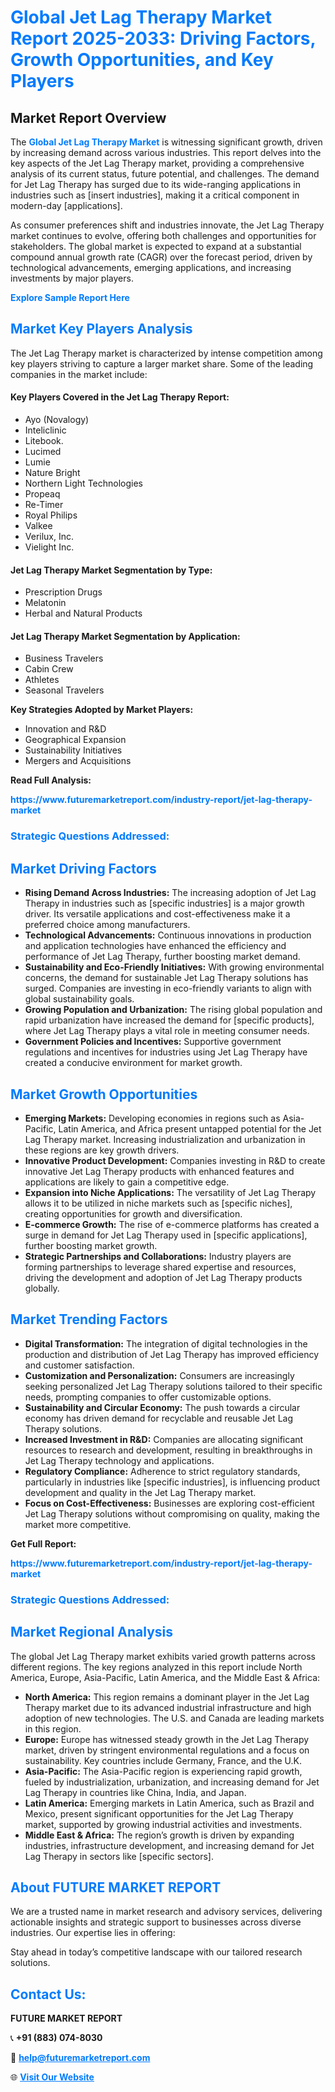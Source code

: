 <h1 style="color: #007BFF;">Global Jet Lag Therapy Market Report 2025-2033: Driving Factors, Growth Opportunities, and Key Players</h1>

<section id="overview">
<h2>Market Report Overview</h2>
<p>The <a href="https://www.futuremarketreport.com/industry-report/jet-lag-therapy-market" style="color: #007BFF; text-decoration: none;"><strong>Global Jet Lag Therapy Market</strong></a> is witnessing significant growth, driven by increasing demand across various industries. This report delves into the key aspects of the Jet Lag Therapy market, providing a comprehensive analysis of its current status, future potential, and challenges. The demand for Jet Lag Therapy has surged due to its wide-ranging applications in industries such as [insert industries], making it a critical component in modern-day [applications].</p>
<p>As consumer preferences shift and industries innovate, the Jet Lag Therapy market continues to evolve, offering both challenges and opportunities for stakeholders. The global market is expected to expand at a substantial compound annual growth rate (CAGR) over the forecast period, driven by technological advancements, emerging applications, and increasing investments by major players.</p>
</section>

<section id="overview">
<p><a href="https://www.futuremarketreport.com/request-sample/reportId=54208" style="color: #007BFF; text-decoration: none;"><strong>Explore Sample Report Here</strong></a></p>
</section>

<section id="key-players">
<h2 style="color: #007BFF;">Market Key Players Analysis</h2>
<p>The Jet Lag Therapy market is characterized by intense competition among key players striving to capture a larger market share. Some of the leading companies in the market include:</p>
<h4>Key Players Covered in the Jet Lag Therapy Report:</h4>
<ul><li>Ayo (Novalogy)</li><li>Inteliclinic</li><li>Litebook.</li><li>Lucimed</li><li>Lumie</li><li>Nature Bright</li><li>Northern Light Technologies</li><li>Propeaq</li><li>Re-Timer</li><li>Royal Philips</li><li>Valkee</li><li>Verilux, Inc.</li><li>Vielight Inc.</li></ul>
<h4>Jet Lag Therapy Market Segmentation by Type:</h4>
<ul><li>Prescription Drugs</li><li>Melatonin</li><li>Herbal and Natural Products</li></ul>

<h4>Jet Lag Therapy Market Segmentation by Application:</h4>
<ul><li>Business Travelers</li><li>Cabin Crew</li><li>Athletes</li><li>Seasonal Travelers</li></ul>
<p><strong>Key Strategies Adopted by Market Players:</strong></p>
<ul>
<li>Innovation and R&D</li>
<li>Geographical Expansion</li>
<li>Sustainability Initiatives</li>
<li>Mergers and Acquisitions</li>
</ul>
</section>

<section>
<p><strong>Read Full Analysis: </strong></p><a href="https://www.futuremarketreport.com/industry-report/jet-lag-therapy-market" style="color: #007BFF; text-decoration: none;"><strong>https://www.futuremarketreport.com/industry-report/jet-lag-therapy-market</strong></a>
<h3 style="color: #007BFF;">Strategic Questions Addressed:</h3>
</section>

<section id="driving-factors">
<h2 style="color: #007BFF;">Market Driving Factors</h2>
<ul>
<li><strong>Rising Demand Across Industries:</strong> The increasing adoption of Jet Lag Therapy in industries such as [specific industries] is a major growth driver. Its versatile applications and cost-effectiveness make it a preferred choice among manufacturers.</li>
<li><strong>Technological Advancements:</strong> Continuous innovations in production and application technologies have enhanced the efficiency and performance of Jet Lag Therapy, further boosting market demand.</li>
<li><strong>Sustainability and Eco-Friendly Initiatives:</strong> With growing environmental concerns, the demand for sustainable Jet Lag Therapy solutions has surged. Companies are investing in eco-friendly variants to align with global sustainability goals.</li>
<li><strong>Growing Population and Urbanization:</strong> The rising global population and rapid urbanization have increased the demand for [specific products], where Jet Lag Therapy plays a vital role in meeting consumer needs.</li>
<li><strong>Government Policies and Incentives:</strong> Supportive government regulations and incentives for industries using Jet Lag Therapy have created a conducive environment for market growth.</li>
</ul>
</section>

<section id="growth-opportunities">
<h2 style="color: #007BFF;">Market Growth Opportunities</h2>
<ul>
<li><strong>Emerging Markets:</strong> Developing economies in regions such as Asia-Pacific, Latin America, and Africa present untapped potential for the Jet Lag Therapy market. Increasing industrialization and urbanization in these regions are key growth drivers.</li>
<li><strong>Innovative Product Development:</strong> Companies investing in R&D to create innovative Jet Lag Therapy products with enhanced features and applications are likely to gain a competitive edge.</li>
<li><strong>Expansion into Niche Applications:</strong> The versatility of Jet Lag Therapy allows it to be utilized in niche markets such as [specific niches], creating opportunities for growth and diversification.</li>
<li><strong>E-commerce Growth:</strong> The rise of e-commerce platforms has created a surge in demand for Jet Lag Therapy used in [specific applications], further boosting market growth.</li>
<li><strong>Strategic Partnerships and Collaborations:</strong> Industry players are forming partnerships to leverage shared expertise and resources, driving the development and adoption of Jet Lag Therapy products globally.</li>
</ul>
</section>

<section id="trending-factors">
<h2 style="color: #007BFF;">Market Trending Factors</h2>
<ul>
<li><strong>Digital Transformation:</strong> The integration of digital technologies in the production and distribution of Jet Lag Therapy has improved efficiency and customer satisfaction.</li>
<li><strong>Customization and Personalization:</strong> Consumers are increasingly seeking personalized Jet Lag Therapy solutions tailored to their specific needs, prompting companies to offer customizable options.</li>
<li><strong>Sustainability and Circular Economy:</strong> The push towards a circular economy has driven demand for recyclable and reusable Jet Lag Therapy solutions.</li>
<li><strong>Increased Investment in R&D:</strong> Companies are allocating significant resources to research and development, resulting in breakthroughs in Jet Lag Therapy technology and applications.</li>
<li><strong>Regulatory Compliance:</strong> Adherence to strict regulatory standards, particularly in industries like [specific industries], is influencing product development and quality in the Jet Lag Therapy market.</li>
<li><strong>Focus on Cost-Effectiveness:</strong> Businesses are exploring cost-efficient Jet Lag Therapy solutions without compromising on quality, making the market more competitive.</li>
</ul>
</section>

<section>
<p><strong>Get Full Report: </strong></p><a href="https://www.futuremarketreport.com/industry-report/jet-lag-therapy-market" style="color: #007BFF; text-decoration: none;"><strong>https://www.futuremarketreport.com/industry-report/jet-lag-therapy-market</strong></a>
<h3 style="color: #007BFF;">Strategic Questions Addressed:</h3>
</section>


<section id="regional-analysis">
<h2 style="color: #007BFF;">Market Regional Analysis</h2>
<p>The global Jet Lag Therapy market exhibits varied growth patterns across different regions. The key regions analyzed in this report include North America, Europe, Asia-Pacific, Latin America, and the Middle East & Africa:</p>
<ul>
<li><strong>North America:</strong> This region remains a dominant player in the Jet Lag Therapy market due to its advanced industrial infrastructure and high adoption of new technologies. The U.S. and Canada are leading markets in this region.</li>
<li><strong>Europe:</strong> Europe has witnessed steady growth in the Jet Lag Therapy market, driven by stringent environmental regulations and a focus on sustainability. Key countries include Germany, France, and the U.K.</li>
<li><strong>Asia-Pacific:</strong> The Asia-Pacific region is experiencing rapid growth, fueled by industrialization, urbanization, and increasing demand for Jet Lag Therapy in countries like China, India, and Japan.</li>
<li><strong>Latin America:</strong> Emerging markets in Latin America, such as Brazil and Mexico, present significant opportunities for the Jet Lag Therapy market, supported by growing industrial activities and investments.</li>
<li><strong>Middle East & Africa:</strong> The region’s growth is driven by expanding industries, infrastructure development, and increasing demand for Jet Lag Therapy in sectors like [specific sectors].</li>
</ul>
</section>

<footer>
<h2 style="color: #007BFF;">About FUTURE MARKET REPORT</h2>
<p>We are a trusted name in market research and advisory services, delivering actionable insights and strategic support to businesses across diverse industries. Our expertise lies in offering:</p>

<p>Stay ahead in today’s competitive landscape with our tailored research solutions.</p>

<h2 style="color: #007BFF;">Contact Us:</h2>
<p><strong>FUTURE MARKET REPORT</strong></p>
<p>📞 <strong>+91 (883) 074-8030</strong></p>
<p>📧 <strong><a href="mailto:help@futuremarketreport.com" style="color: #007BFF;">help@futuremarketreport.com</a></strong></p>
<p>🌐 <strong><a href="https://www.futuremarketreport.com/" style="color: #007BFF;">Visit Our Website</a></strong></p>
</footer>